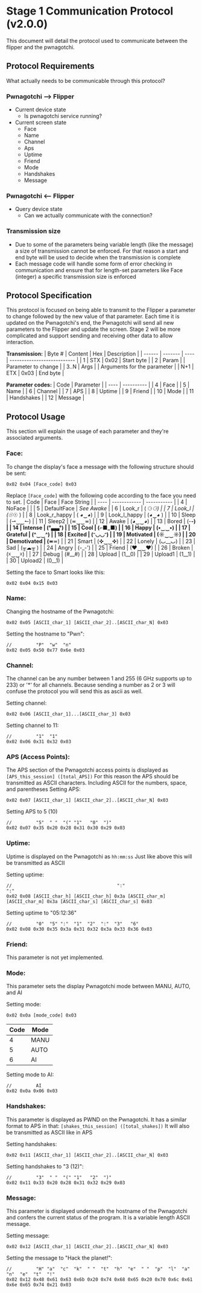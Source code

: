# Stage 1 Communication Protocol (v2.0.0)
This document will detail the protocol used to communicate between the flipper and the pwnagotchi.

## Protocol Requirements
What actually needs to be communicable through this protocol?

### Pwnagotchi --> Flipper
- Current device state
  - Is pwnagotchi service running?
- Current screen state
  - Face
  - Name
  - Channel
  - Aps
  - Uptime
  - Friend
  - Mode
  - Handshakes
  - Message

### Pwnagotchi <-- Flipper
- Query device state
  - Can we actually communicate with the connection?

### Transmission size
- Due to some of the parameters being variable length (like the message) a size of transmission cannot be enforced. For that reason a start and end byte will be used to decide when the transmission is complete
- Each message code will handle some form of error checking in communication and ensure that for length-set parameters like Face (integer) a specific transmission size is enforced

## Protocol Specification
This protocol is focused on being able to transmit to the Flipper a parameter to change followed by the new value of that parameter. Each time it is updated on the Pwnagotchi's end, the Pwnagotchi will send all new parameters to the Flipper and update the screen. Stage 2 will be more complicated and support sending and receiving other data to allow interaction.

**Transmission:**
| Byte # | Content | Hex  | Description                 |
| ------ | ------- | ---- | --------------------------- |
| 1      | STX     | 0x02 | Start byte                  |
| 2      | Param   |      | Parameter to change         |
| 3..N   | Args    |      | Arguments for the parameter |
| N+1    | ETX     | 0x03 | End byte                    |

**Parameter codes:**
| Code | Parameter  |
| ---- | ---------- |
| 4    | Face       |
| 5    | Name       |
| 6    | Channel    |
| 7    | APS        |
| 8    | Uptime     |
| 9    | Friend     |
| 10   | Mode       |
| 11   | Handshakes |
| 12   | Message    |

## Protocol Usage
This section will explain the usage of each parameter and they're associated arguments.

### Face:
To change the display's face a message with the following structure should be sent:
```
0x02 0x04 [Face_code] 0x03
```
Replace ```[Face_code]``` with the following code according to the face you need to set.
| Code | Face         | Face String |
| ---- | ------------ | ----------- |
| 4    | NoFace       |             |
| 5    | DefaultFace  | *See Awake* |
| 6    | Look_r       |   ( ⚆_⚆)   |
| 7    | Look_l       |   (☉_☉ )   |
| 8    | Look_r_happy |   ( ◕‿◕)  |
| 9    | Look_l_happy |   (◕‿◕ )  |
| 10   | Sleep        |   (⇀‿‿↼) |
| 11    | Sleep2       |   (≖‿‿≖)  |
| 12    | Awake        |   (◕‿‿◕)  |
| 13    | Bored        |   (-__-)    |
| 14   | Intense      |   (°▃▃°)   |
| 15   | Cool         |   (⌐■_■)    |
| 16   | Happy        |   (•‿‿•)   |
| 17   | Grateful     |   (^‿‿^)   |
| 18   | Excited      |   (ᵔ◡◡ᵔ)   |
| 19   | Motivated    |   (☼‿‿☼)   |
| 20   | Demotivated  |   (≖__≖)    |
| 21   | Smart        |   (✜‿‿✜)  |
| 22   | Lonely       |   (ب__ب)    |
| 23   | Sad          |   (╥☁╥ )   |
| 24   | Angry        |   (-_-')    |
| 25   | Friend       |   (♥‿‿♥)   |
| 26   | Broken       |   (☓‿‿☓)  |
| 27   | Debug        |   (#__#)    |
| 28   | Upload       |   (1__0)    |
| 29   | Upload1      |   (1__1)    |
| 30   | Upload2      |   (0__1)    |

Setting the face to Smart looks like this:
```
0x02 0x04 0x15 0x03
```

### Name:
Changing the hostname of the Pwnagotchi:
```
0x02 0x05 [ASCII_char_1] [ASCII_char_2]..[ASCII_char_N] 0x03
```

Setting the hostname to "Pwn":
```
//         "P"  "w"  "n"
0x02 0x05 0x50 0x77 0x6e 0x03
```

### Channel:
The channel can be any number between 1 and 255 (6 GHz supports up to 233) or '*' for all channels.
Because sending a number as 2 or 3 will confuse the protocol you will send this as ascii as well.

Setting channel:
```
0x02 0x06 [ASCII_char_1]...[ASCII_char_3] 0x03
```

Setting channel to 11:
```
//         "1"  "1"
0x02 0x06 0x31 0x32 0x03
```

### APS (Access Points):
The APS section of the Pwnagotchi access points is displayed as ```[APS_this_session] ([total_APS])```
For this reason the APS should be transmitted as ASCII characters. Including ASCII for the numbers, space, and parentheses
Setting APS:
```
0x02 0x07 [ASCII_char_1] [ASCII_char_2]..[ASCII_char_N] 0x03
```

Setting APS to 5 (10)
```
//         "5"  " "  "(" "1"   "0"  ")"
0x02 0x07 0x35 0x20 0x28 0x31 0x30 0x29 0x03
```

### Uptime:
Uptime is displayed on the Pwnagotchi as ```hh:mm:ss```
Just like above this will be transmitted as ASCII

Setting uptime:
```
//                                       ":"                                ":"
0x02 0x08 [ASCII_char_h] [ASCII_char_h] 0x3a [ASCII_char_m] [ASCII_char_m] 0x3a [ASCII_char_s] [ASCII_char_s] 0x03
```

Setting uptime to "05:12:36"
```
//         "0"  "5" ":"  "1"  "2"  ":"  "3"   "6"
0x02 0x08 0x30 0x35 0x3a 0x31 0x32 0x3a 0x33 0x36 0x03
```

### Friend:
This parameter is not yet implemented.

### Mode:
This parameter sets the display Pwnagotchi mode between MANU, AUTO, and AI

Setting mode:
```
0x02 0x0a [mode_code] 0x03
```
| Code | Mode |
| ---- | ---- |
| 4    | MANU |
| 5    | AUTO |
| 6    | AI   |

Setting mode to AI:
```
//         AI
0x02 0x0a 0x06 0x03
```

### Handshakes:
This parameter is displayed as PWND on the Pwnagotchi.
It has a similar format to APS in that: ```[shakes_this_session] ([total_shakes])```
It will also be transmitted as ASCII like in APS

Setting handshakes:
```
0x02 0x11 [ASCII_char_1] [ASCII_char_2]..[ASCII_char_N] 0x03
```

Setting handshakes to "3 (12)":
```
//         "3"  " "  "(" "1"   "2"  ")"
0x02 0x11 0x33 0x20 0x28 0x31 0x32 0x29 0x03
```

### Message:
This parameter is displayed underneath the hostname of the Pwnagotchi and confers the current
status of the program. It is a variable length ASCII message.

Setting message:
```
0x02 0x12 [ASCII_char_1] [ASCII_char_2]..[ASCII_char_N] 0x03
```

Setting the message to "Hack the planet!":
```
//         "H" "a"  "c"  "k"  " "  "t"  "h"  "e"  " "  "p"  "l"  "a"  "n"  "e"  "t"  "!"
0x02 0x12 0x48 0x61 0x63 0x6b 0x20 0x74 0x68 0x65 0x20 0x70 0x6c 0x61 0x6e 0x65 0x74 0x21 0x03
```
